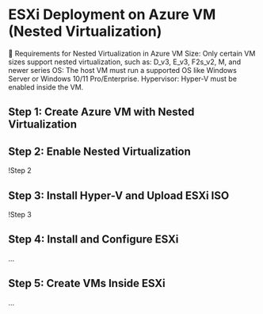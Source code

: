 # ESXi Deployment on Azure VM (Nested Virtualization)

🔧 Requirements for Nested Virtualization in Azure
VM Size: Only certain VM sizes support nested virtualization, such as:
D_v3, E_v3, F2s_v2, M, and newer series
OS: The host VM must run a supported OS like Windows Server or Windows 10/11 Pro/Enterprise.
Hypervisor: Hyper-V must be enabled inside the VM.

## Step 1: Create Azure VM with Nested Virtualization


## Step 2: Enable Nested Virtualization
!Step 2

## Step 3: Install Hyper-V and Upload ESXi ISO
!Step 3

## Step 4: Install and Configure ESXi
...

## Step 5: Create VMs Inside ESXi
...
